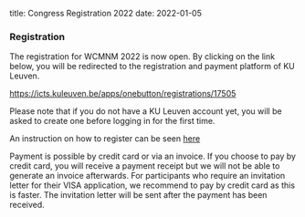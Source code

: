 title: Congress Registration 2022
date: 2022-01-05

### Registration

The registration for WCMNM 2022 is now open.
By clicking on the link below, you will be redirected to the registration and payment platform of KU Leuven. 
<div><a href="https://icts.kuleuven.be/apps/onebutton/registrations/17505">https://icts.kuleuven.be/apps/onebutton/registrations/17505</a></div>


Please note that if you do not have a KU Leuven account yet, you will be asked to create one before logging in for the first time.

An instruction on how to register can be seen <a href="/files/Procedure registration WCMNM 2022.pdf">here</a>

Payment is possible by credit card or via an invoice. If you choose to pay by credit card, you will receive a payment receipt but we will not be able to generate an invoice afterwards.
For participants who require an invitation letter for their VISA application, we recommend to pay by credit card as this is faster. The invitation letter will be sent after the payment has been received.





